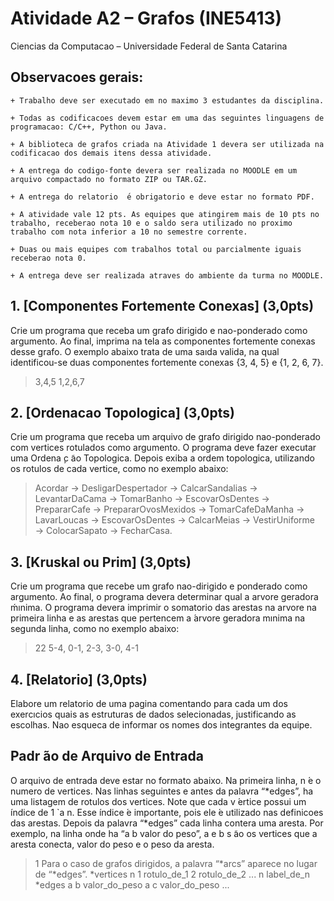 
# Atividade A2 – Grafos (INE5413)

Ciencias da Computacao – Universidade Federal de Santa Catarina

## Observacoes gerais:

    + Trabalho deve ser executado em no maximo 3 estudantes da disciplina.

    + Todas as codificacoes devem estar em uma das seguintes linguagens de programacao: C/C++, Python ou Java.

    + A biblioteca de grafos criada na Atividade 1 devera ser utilizada na codificacao dos demais itens dessa atividade.

    + A entrega do codigo-fonte devera ser realizada no MOODLE em um arquivo compactado no formato ZIP ou TAR.GZ.

    + A entrega do relatorio  ́e obrigatorio e deve estar no formato PDF.

    + A atividade vale 12 pts. As equipes que atingirem mais de 10 pts no trabalho, receberao nota 10 e o saldo sera utilizado no proximo trabalho com nota inferior a 10 no semestre corrente.

    + Duas ou mais equipes com trabalhos total ou parcialmente iguais receberao nota 0.

    + A entrega deve ser realizada atraves do ambiente da turma no MOODLE.

## 1. [Componentes Fortemente Conexas] (3,0pts) 
Crie um programa que receba um grafo dirigido e nao-ponderado como argumento. Ao final, imprima na tela as componentes fortemente conexas desse grafo. O exemplo abaixo trata de uma saıda valida, na qual identificou-se duas componentes fortemente conexas {3, 4, 5} e {1, 2, 6, 7}.

> 3,4,5
> 1,2,6,7

## 2. [Ordenacao Topologica] (3,0pts) 
Crie um programa que receba um arquivo de grafo dirigido nao-ponderado com vertices rotulados como argumento. O programa deve fazer executar uma Ordena ̧c ̃ao Topologica. Depois exiba a ordem topologica, utilizando os rotulos de cada vertice, como no exemplo abaixo:

> Acordar → DesligarDespertador → CalcarSandalias → LevantarDaCama → TomarBanho → EscovarOsDentes → PrepararCafe → PrepararOvosMexidos → TomarCafeDaManha → LavarLoucas → EscovarOsDentes → CalcarMeias → VestirUniforme → ColocarSapato → FecharCasa.

## 3. [Kruskal ou Prim] (3,0pts) 
Crie um programa que recebe um grafo nao-dirigido e ponderado como argumento. Ao final, o programa devera determinar qual a arvore geradora ḿınima. O programa devera imprimir o somatorio das arestas na arvore na primeira linha e as arestas que pertencem a ́arvore geradora mınima na segunda linha,
como no exemplo abaixo:

> 22
> 5-4, 0-1, 2-3, 3-0, 4-1

## 4. [Relatorio] (3,0pts) 
Elabore um relatorio de uma pagina comentando para cada um dos exercıcios quais as estruturas de dados selecionadas, justificando as escolhas. Nao esqueca de informar os nomes dos integrantes da equipe.

## Padr ̃ao de Arquivo de Entrada
O arquivo de entrada deve estar no formato abaixo. Na primeira linha, n  ́e o numero de vertices. Nas linhas seguintes
e antes da palavra “*edges”, ha uma listagem de rotulos dos vertices. Note que cada v ́ertice possui um  ́ındice de 1 `a n.
Esse  ́ındice  ́e importante, pois ele  ́e utilizado nas definicoes das arestas. Depois da palavra “*edges” cada linha contera
uma aresta. Por exemplo, na linha onde ha “a b valor do peso”, a e b s ̃ao os vertices que a aresta conecta, valor do peso
e o peso da aresta.

> 1
> Para o caso de grafos dirigidos, a palavra “*arcs” aparece no lugar de “*edges”.
> *vertices n
> 1 rotulo_de_1
> 2 rotulo_de_2
> ...
> n label_de_n
> *edges
> a b valor_do_peso
> a c valor_do_peso
> ...
